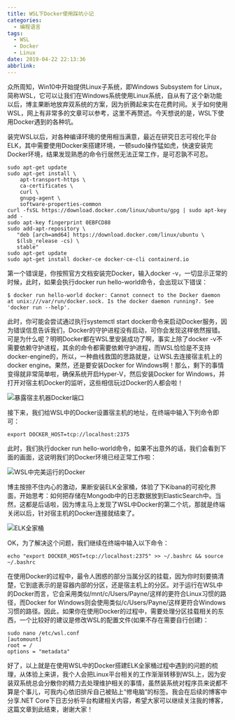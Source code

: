 ```yaml
---
title: WSL下Docker使用踩坑小记
categories:
  - 编程语言
tags:
  - WSL
  - Docker
  - Linux
date: 2019-04-22 22:13:36
abbrlink:
---
```

众所周知，Win10中开始提供Linux子系统，即Windows Subsystem for Linux，简称WSL，它可以让我们在Windows系统使用Linux系统，自从有了这个新功能以后，博主果断地放弃双系统的方案，因为折腾起来实在花费时间。关于如何使用WSL，网上有非常多的文章可以参考，这里不再赘述。今天想说的是，WSL下使用Docker遇到的各种坑。

装完WSL以后，对各种编译环境的使用相当满意，最近在研究日志可视化平台ELK，其中需要使用Docker来搭建环境，一顿sudo操作猛如虎，快速安装完Docker环境，结果发现熟悉的命令行居然无法正常工作，是可忍孰不可忍。
```Shell
sudo apt-get update
sudo apt-get install \
    apt-transport-https \
    ca-certificates \
    curl \
    gnupg-agent \
    software-properties-common
curl -fsSL https://download.docker.com/linux/ubuntu/gpg | sudo apt-key add -
sudo apt-key fingerprint 0EBFCD88
sudo add-apt-repository \
   "deb [arch=amd64] https://download.docker.com/linux/ubuntu \
   $(lsb_release -cs) \
   stable"
sudo apt-get update
sudo apt-get install docker-ce docker-ce-cli containerd.io
```
第一个错误是，你按照官方文档安装完Docker，输入docker -v，一切显示正常的时候，此时，如果会执行docker run hello-world命令，会出现以下错误：
```Shell
$ docker run hello-world docker: Cannot connect to the Docker daemon at unix:///var/run/docker.sock. Is the docker daemon running?. See 'docker run --help'.
```
此时，你可能会尝试通过执行systemctl start docker命令来启动Docker服务，因为错误信息告诉我们，Docker的守护进程没有启动，可你会发现这样依然报错。可是为什么呢？明明Docker都在WSL里安装成功了啊，事实上除了docker -v不需要依赖守护进程，其余的命令都需要依赖守护进程，而WSL恰恰是不支持docker-engine的，所以，一种曲线救国的思路就是，让WSL去连接宿主机上的docker engine。果然，还是要安装Docker for Windows啊！那么，剩下的事情变得就非常简单啦，确保系统开启Hyper-V，然后安装Docker for Windows，并打开对宿主机Docker的监听，这些相信玩过Docker的人都会啦！

![暴露宿主机器Docker端口](https://ws1.sinaimg.cn/large/4c36074fly1g2oho3u2jcj20m80f8757.jpg)

接下来，我们给WSL中的Docker设置宿主机的地址，在终端中输入下列命令即可：
```Shell
export DOCKER_HOST=tcp://localhost:2375
```
此时，我们执行docker run hello-world命令，如果不出意外的话，我们会看到下面的画面，这说明我们的Docker环境已经正常工作啦：

![WSL中完美运行的Docker](https://ws1.sinaimg.cn/large/4c36074fly1g2ohrctulqj20m80bomy1.jpg)

博主按捺不住内心的激动，果断安装ELK全家桶，体验了下Kibana的可视化界面，开始思考：如何把存储在Mongodb中的日志数据放到ElasticSearch中。当然，这都是后话啦，因为博主马上发现了WSL中Docker的第二个坑，那就是终端关闭以后，针对宿主机的Docker连接就结束了。

![ELK全家桶](https://ws1.sinaimg.cn/large/4c36074fly1g2oht8m7jnj20m80badgj.jpg)

OK，为了解决这个问题，我们继续在终端中输入以下命令：
```Shell
echo "export DOCKER_HOST=tcp://localhost:2375" >> ~/.bashrc && source ~/.bashrc
```
在使用Docker的过程中，最令人困惑的部分当属分区的挂载，因为你时刻要搞清楚，它到底表示的是容器内部的分区，还是宿主机上的分区。对于运行在WSL中的Docker而言，它会采用类似/mnt/c/Users/Payne/<Your-App>这样的更符合Linux习惯的路径，而Docker for Windows则会使用类似/c/Users/Payne/<Your-App>这样更符合Windows习惯的路径。因此，如果你在使用Docker的过程中，需要处理分区挂载相关的东西，一个比较好的建议是修改WSL的配置文件(如果不存在需要自行创建)：
```Shell
sudo nano /etc/wsl.conf
[automount]
root = /
options = "metadata"
```
好了，以上就是在使用WSL中的Docker搭建ELK全家桶过程中遇到的问题的梳理，从体验上来讲，我个人会把Linux平台相关的工作渐渐转移到WSL上，因为安装双系统总会分散你的精力去处理维护相关的事情，虽然装系统对程序员来说都不算是个事儿，可我内心依旧排斥自己被贴上“修电脑”的标签。我会在后续的博客中分享.NET Core下日志分析平台构建相关内容，希望大家可以继续关注我的博客，这篇文章到此结束，谢谢大家！
